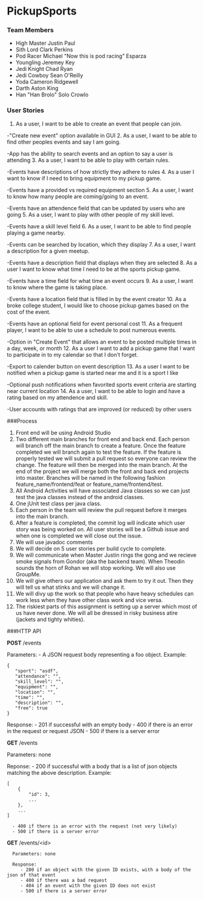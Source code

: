 PickupSports
=============

### Team Members

* High Master Justin Paul
* Sith Lord Clark Perkins
* Pod Racer Michael "Now this is pod racing" Esparza
* Youngling Jeremey Key
* Jedi Knight Chad Ryan
* Jedi Cowboy Sean O'Reilly
* Yoda Cameron Ridgewell
* Darth Aston King
* Han "Han Brolo" Solo Crowlo


### User Stories

1. As a user, I want to be able to create an event that people can join.
  
  -"Create new event" option available in GUI
2. As a user, I want to be able to find other peoples events and say I am going.
  
  -App has the ability to search events and an option to say a user is attending
3. As a user, I want to be able to play with certain rules.
  
  -Events have descriptions of how strictly they adhere to rules
4. As a user I want to know if I need to bring equipment to my pickup game.
  
  -Events have a provided vs required equipment section
5. As a user, I want to know how many people are coming/going to an event.
  
  -Events have an attendence field that can be updated by users who are going
5. As a user, I want to play with other people of my skill level.
  
  -Events have a skill level field
6. As a user, I want to be able to find people playing a game nearby.
  
  -Events can be searched by location, which they display
7. As a user, I want a description for a given meetup.
  
  -Events have a description field that displays when they are selected
8. As a user I want to know what time I need to be at the sports pickup game.
  
  -Events have a time field for what time an event occurs
9. As a user, I want to know where the game is taking place. 
  
  -Events have a location field that is filled in by the event creator
10. As a broke college student, I would like to choose pickup games based on the cost of the event.
  
  -Events have an optional field for event personal cost
11. As a frequent player, I want to be able to use a schedule to post numerous events. 
  
  -Option in "Create Event" that allows an event to be posted multiple times in a day, week, or month 
12. As a user I want to add a pickup game that I want to participate in to my calendar so that I don't forget.
  
  -Export to calender button on event description
13. As a user I want to be notified when a pickup game is started near me and it is a sport I like
  
  -Optional push notifications when favorited sports event criteria are starting near current location
14. As a user, I want to be able to login and have a rating based on my attendence and skill.
  
  -User accounts with ratings that are improved (or reduced) by other users


###Process
1. Front end will be using Android Studio
2. Two different main branches for front end and back end. Each person will branch off the main branch to create a feature. Once the feature completed we will branch again to test the feature. If the feature is properly tested we will submit a pull request so everyone can review the change. The feature will then be merged into the main branch. At the end of the project we will merge both the front and back end projects into master. Branches will be named in the following fashion feature_name/frontend/feat or feature_name/frontend/test.
3. All Android Activities will have associated Java classes so we can just test the java classes instead of the android classes.
4. One jUnit test class per java class.
5. Each person in the team will review the pull request before it merges into the main branch.
6. After a feature is completed, the commit log will indicate which user story was being worked on. All user stories will be a Github issue and when one is completed we will close out the issue.
7. We will use javadoc comments
8. We will decide on 5 user stories per build cycle to complete.
9. We will communicate when Master Justin rings the gong and we recieve smoke signals from Gondor (aka the backend team). When Theodin sounds the horn of Rohan we will stop working. We will also use GroupMe.
10. We will give others our application and ask them to try it out. Then they will tell us what stinks and we will change it.
11. We will divy up the work so that people who have heavy schedules can work less when they have other class work and vice versa.
12. The riskiest parts of this assignment is setting up a server which most of us have never done. We will all be dressed in risky business atire (jackets and tighty whities).

###HTTP API



__POST__ /events
   
   Parameters:
      - A JSON request body representing a foo object. Example: 
      
 ```
 {
    "sport": "asdf",
    "attendance": "",
    "skill_level": "",
    "equipment": "",
    "location": "",
    "time": "",
    "description": "",
    "free": true
 }
 ```
      
   Response:
      - 201 if successful with an empty body
      - 400 if there is an error in the request or request JSON
      - 500 if there is a server error
      
      
__GET__ /events

   Parameters: none

   Reponse:
      - 200 if successful with a body that is a list of json objects matching the above description.  Example: 
      
 ```
 [
     {
         "id": 3,
         ...
     },
     ...
 ]
 ```
      - 400 if there is an error with the request (not very likely)
      - 500 if there is a server error
      

__GET__ /events/\<id\>
      
      Parameters: none
      
      Response:
         - 200 if an object with the given ID exists, with a body of the json of that event
         - 400 if there was a bad request
         - 404 if an event with the given ID does not exist
         - 500 if there is a server error
